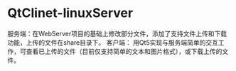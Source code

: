 # QtClinet-linuxServer

服务端：在WebServer项目的基础上修改部分文件，添加了支持文件上传和下载功能，上传的文件在share目录下。
客户端： 用Qt5实现与服务端简单的交互工作，可查看已上传的文件（目前仅支持简单的文本和图片格式），或下载上传的文件。
